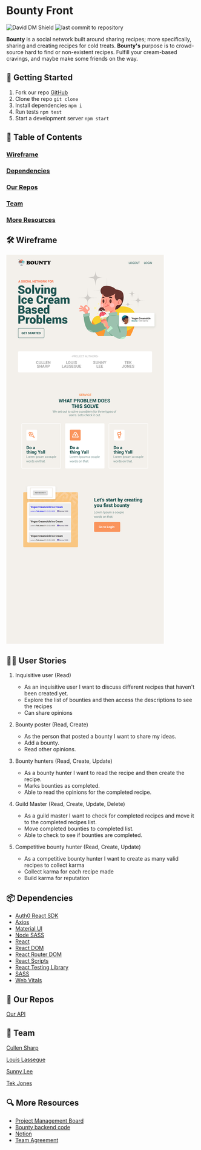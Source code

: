 # Bounty Front

![David DM Shield](https://david-dm.org/Creams-Quad/bounty-front.svg) ![last commit to repository](https://img.shields.io/github/last-commit/Creams-Quad/bounty-front)

**Bounty** is a social network built around sharing recipes; more specifically, sharing and creating recipes for cold treats. **Bounty's** purpose is to crowd-source hard to find or non-existent recipes. Fulfill your cream-based cravings, and maybe make some friends on the way.

## 🚀 Getting Started

1. Fork our repo [GitHub](https://github.com/Creams-Quad/bounty-front)
1. Clone the repo `git clone`
1. Install dependencies `npm i`
1. Run tests `npm test`
1. Start a development server `npm start`

## 📖 Table of Contents

### [Wireframe](#-Wireframe)

### [Dependencies](#-Dependencies)

### [Our Repos](#-Our-Repos)

### [Team](#-Team)


### [More Resources](#-More-Resources)

## 🛠 Wireframe

![Our wireframed application](./assets/wireframe.png)

## 👩‍💻 User Stories

1. Inquisitive user (Read)

    - As an inquisitive user I want to discuss different recipes that haven't been created yet.
    - Explore the list of bounties and then access the descriptions to see the recipes
    - Can share opinions

2. Bounty poster (Read, Create)

    - As the person that posted a bounty I want to share my ideas.
    - Add a bounty.
    - Read other opinions.

3. Bounty hunters (Read, Create, Update)

    - As a bounty hunter I want to read the recipe and then create    the recipe.
    - Marks bounties as completed.
    - Able to read the opinions for the completed recipe.

4. Guild Master (Read, Create, Update, Delete)

    - As a guild master I want to check for completed recipes and move it to the completed recipes list.
    - Move completed bounties to completed list.
    - Able to check to see if bounties are completed.

5. Competitive bounty hunter (Read, Create, Update)

    - As a competitive bounty hunter I want to create as many valid recipes to collect karma
    - Collect karma for each recipe made
    - Build karma for reputation

## 📦 Dependencies

- [Auth0 React SDK](https://auth0.com/docs/quickstart/spa/react)
- [Axios](https://www.npmjs.com/package/axios)
- [Material UI](https://material-ui.com/)
- [Node SASS](https://www.npmjs.com/package/node-sass)
- [React](https://www.npmjs.com/package/react)
- [React DOM](https://www.npmjs.com/package/react-dom)
- [React Router DOM](https://www.npmjs.com/package/react-router-dom)
- [React Scripts](https://www.npmjs.com/package/react-scripts)
- [React Testing Library](https://testing-library.com/docs/react-testing-library/intro/)
- [SASS](https://www.npmjs.com/package/sass)
- [Web Vitals](https://www.npmjs.com/package/web-vitals)

## 🚧 Our Repos

[Our API](https://github.com/Creams-Quad/bounty-back)

## 🏡 Team

[Cullen Sharp](https://github.com/CullenSharp)

[Louis Lassegue](https://github.com/mrloulass)

[Sunny Lee](https://github.com/sunny-lee3)

[Tek Jones](https://github.com/Tekthree)

## 🔍 More Resources

- [Project Management Board](https://www.notion.so/Cream-Squad-2eecc388ea1a4a70b6992435f3e885a8)
- [Bounty backend code](https://github.com/Creams-Quad/bounty-back)
- [Notion](https://www.notion.so/)
- [Team Agreement](./TeamAgreement.md)
